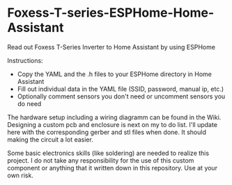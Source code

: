 # Foxess-T-series-ESPHome-Home-Assistant
Read out Foxess T-Series Inverter to Home Assistant by using ESPHome

Instructions:
- Copy the YAML and the .h files to your ESPHome directory in Home Assistant
- Fill out individual data in the YAML file (SSID, password, manual ip, etc.)
- Optionally comment sensors you don't need or uncomment sensors you do need

The hardware setup including a wiring diagramm can be found in the Wiki.
Designing a custom pcb and enclosure is next on my to do list. I'll update here with the corresponding gerber and stl files when done. It should making the circuit a lot easier.

Some basic electronics skills (like soldering) are needed to realize this project. I do not take any responsibility for the use of this custom component or anything that it written down in this repository. Use at your own risk.
